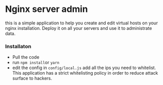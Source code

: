 # Nginx server admin

this is a simple application to help you create and edit virtual hosts on your nginx installation. Deploy it on all your servers and use it to administrate data.


### Installaton

+ Pull the code
+ run `npm install`or `yarn`
+ edit the config in `config/local.js`  add all the ips you need to whitelist. This application has a strict whitelisting policy in order to reduce attack surface to hackers.


###

